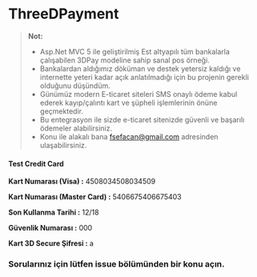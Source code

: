 # ThreeDPayment
> **Not:**
> - Asp.Net MVC 5 ile geliştirilmiş Est altyapılı tüm bankalarla çalışabilen 3DPay modeline sahip sanal pos örneği.
> - Bankalardan aldığımız döküman ve destek yetersiz kaldığı ve internette yeteri kadar açık anlatılmadığı için bu projenin gerekli olduğunu düşündüm.
> - Günümüz modern E-ticaret siteleri SMS onaylı ödeme kabul ederek kayıp/çalıntı kart ve şüpheli işlemlerinin önüne geçmektedir.
> - Bu entegrasyon ile sizde e-ticaret sitenizde güvenli ve başarılı ödemeler alabilirsiniz.
> - Konu ile alakalı bana fsefacan@gmail.com adresinden ulaşabilirsiniz.

#### Test Credit Card
<p><b>Kart Numarası (Visa) :</b> 4508034508034509</p>
<p><b>Kart Numarası (Master Card) :</b> 5406675406675403</p>
<p><b>Son Kullanma Tarihi :</b> 12/18</p>
<p><b>Güvenlik Numarası :</b> 000</p>
<p><b>Kart 3D Secure Şifresi :</b> a</p>

### Sorularınız için lütfen issue bölümünden bir konu açın. 
